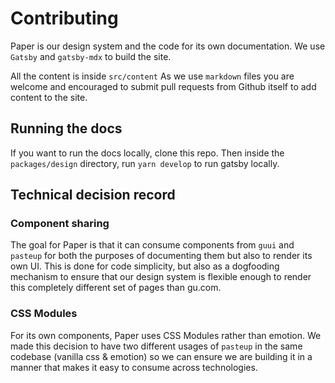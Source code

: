 # Contributing

Paper is our design system and the code for its own documentation. We use `Gatsby` and `gatsby-mdx` to build the site.

All the content is inside `src/content` As we use `markdown` files you are welcome and encouraged to submit pull requests from Github itself to add content to the site.

<!-- START doctoc -->
<!-- END doctoc -->

## Running the docs

If you want to run the docs locally, clone this repo. Then inside the `packages/design` directory, run `yarn develop` to run gatsby locally.

## Technical decision record

### Component sharing

The goal for Paper is that it can consume components from `guui` and `pasteup` for both the purposes of documenting them but also to render its own UI. This is done for code simplicity, but also as a dogfooding mechanism to ensure that our design system is flexible enough to render this completely different set of pages than gu.com.

### CSS Modules

For its own components, Paper uses CSS Modules rather than emotion. We made this decision to have two different usages of `pasteup` in the same codebase (vanilla css & emotion) so we can ensure we are building it in a manner that makes it easy to consume across technologies.
